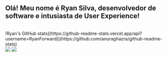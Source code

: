 ## Olá! Meu nome é Ryan Silva, desenvolvedor de software e intusiasta de User Experience!

<div style="display: inline_block"><br>
  !Ryan's GitHub stats](https://github-readme-stats.vercel.app/api?username=RyanForward)](https://github.com/anuraghazra/github-readme-stats)
</div>
  
 
<div> 
  <a href = "mailto:ryanchuello@gmail.com"><img src="https://img.shields.io/badge/-Gmail-%23333?style=for-the-badge&logo=gmail&logoColor=white" target="_blank"></a>
  <a href="https://www.linkedin.com/in/ryribeirosilva/" target="_blank"><img src="https://img.shields.io/badge/-LinkedIn-%230077B5?style=for-the-badge&logo=linkedin&logoColor=white" target="_blank"></a> 
  
</div>
